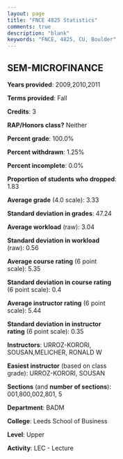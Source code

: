 ```yaml
---
layout: page
title: "FNCE 4825 Statistics"
comments: true
description: "blank"
keywords: "FNCE, 4825, CU, Boulder"
--- 
```

<head>
<script src="https://ajax.googleapis.com/ajax/libs/jquery/2.1.3/jquery.min.js"></script>
<script src="https://dl.dropboxusercontent.com/s/pc42nxpaw1ea4o9/highcharts.js?dl=0"></script>
<!-- <script src="../assets/js/highcharts.js"></script> -->
<style type="text/css">@font-face {
	font-family: "Bebas Neue";
	src: url(https://www.filehosting.org/file/details/544349/BebasNeue%20Regular.otf) format("opentype");
	}
	h1.Bebas { 
		font-family: "Bebas Neue", Verdana, Tahoma;
	}
</style>
</head>
<body>
	<div id="container" style="float: right; width: 45%; height: 88%; margin-left: 2.5%; margin-right: 2.5%;"></div>
	<script language="JavaScript">
		$(document).ready(function() {
		var chart = {type: 'column'};
		var title = {text: 'Grade Distribution'};
		var xAxis = {categories: ['A','B','C','D','F'],crosshair: true};
		var yAxis = {min: 0,title: {text: 'Percentage'}};
		var tooltip = {headerFormat: '<center><b><span style="font-size:20px">{point.key}</span></b></center>',
		               pointFormat: '<td style="padding:0"><b>{point.y:.1f}%</b></td>',
		               footerFormat: '</table>',shared: true,useHTML: true};
		var plotOptions = {column: {pointPadding: 0.0,borderWidth: 0}};  
		var credits = {enabled: false};var series= [{name: 'Percent',data: [50.47,38.32,11.21,0.0,0.0,]}];
		var json = {};
		json.chart = chart;
		json.title = title;
		json.tooltip = tooltip;
		json.xAxis = xAxis;
		json.yAxis = yAxis;  
		json.series = series;
		json.plotOptions = plotOptions;  
		json.credits = credits;
		$('#container').highcharts(json);
	});
	</script>
</body>
			   
## SEM-MICROFINANCE

**Years provided**: 2009,2010,2011

**Terms provided**: Fall

**Credits**: 3

**RAP/Honors class?** Neither

**Percent grade**: 100.0%

**Percent withdrawn**: 1.25%

**Percent incomplete**: 0.0%

**Proportion of students who dropped**: 1.83

**Average grade** (4.0 scale): 3.33

**Standard deviation in grades**: 47.24

**Average workload** (raw): 3.04

**Standard deviation in workload** (raw): 0.56

**Average course rating** (6 point scale): 5.35

**Standard deviation in course rating** (6 point scale): 0.4

**Average instructor rating** (6 point scale): 5.44

**Standard deviation in instructor rating** (6 point scale): 0.35

**Instructors**: URROZ-KORORI, SOUSAN,MELICHER, RONALD W

**Easiest instructor** (based on class grade): URROZ-KORORI, SOUSAN

**Sections** (and **number of sections**): 001,800,002,801, 5

**Department**: BADM

**College**: Leeds School of Business

**Level**: Upper

**Activity**: LEC - Lecture